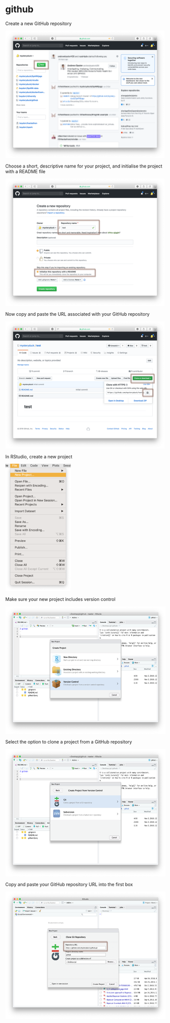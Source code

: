# github


Create a new GitHub repository

<img src="https://github.com/mysteryduck/github/blob/master/img/1-1.png" height="400">

Choose a short, descriptive name for your project, and initialise the project 
with a README file

<img src="https://github.com/mysteryduck/github/blob/master/img/1-2.png" height="400">

Now copy and paste the URL associated with your GitHub repository

<img src="https://github.com/mysteryduck/github/blob/master/img/1-3.png" height="400">

In RStudio, create a new project

<img src="https://github.com/mysteryduck/github/blob/master/img/2-1.png" height="400">

Make sure your new project includes version control

<img src="https://github.com/mysteryduck/github/blob/master/img/2-2.png" height="400">

Select the option to clone a project from a GitHub repository

<img src="https://github.com/mysteryduck/github/blob/master/img/2-3.png" height="400">

Copy and paste your GitHub repository URL into the first box

<img src="https://github.com/mysteryduck/github/blob/master/img/2-4.png" height="400">
